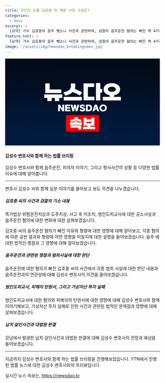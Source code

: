 ```yaml
---
title: 모친의 눈물 김호중 첫 재판 사칭 사실은?
categories:
  - News
excerpt: >
  [요약] 가수 김호중의 음주 뺑소니 사건과 관련하여, 검찰의 음주운전 혐의는 빠진 채 4가지 죄명에 대한 첫 공판기일이 열렸음. 음주운전 혐의가 빠진 것은 형량에 크게 영향을 미치지 않을 것으로 전망됨. 또한, 박수홍의 친형 부부의 항소심 공판에서는 증인으로 출석했으며, 친족상도례는 적용되지 않을 것으로 보임. 또한, 강남에서 발생한 납치 살인사건에 대한 대법원 판결이 예정되어 있음. 현재까지 1심과 2심에서의 판결과 크게 달라진 것은 없었으며, 대법원 판결이 공개되면 추가 속보가 전해질 예정이다.
feature_text: >
  [요약] 가수 김호중의 음주 뺑소니 사건과 관련하여, 검찰의 음주운전 혐의는 빠진 채 4가지 죄명에 대한 첫 공판기일이 열렸음. 음주운전 혐의가 빠진 것은 형량에 크게 영향을 미치지 않을 것으로 전망됨. 또한, 박수홍의 친형 부부의 항소심 공판에서는 증인으로 출석했으며, 친족상도례는 적용되지 않을 것으로 보임. 또한, 강남에서 발생한 납치 살인사건에 대한 대법원 판결이 예정되어 있음. 현재까지 1심과 2심에서의 판결과 크게 달라진 것은 없었으며, 대법원 판결이 공개되면 추가 속보가 전해질 예정이다.
image: '/assets/img/newsdao_breakingnews.jpg'
---
```


<p><img src="/assets/img/newsdao_breakingnews.jpg" alt="koreaapp 속보" /></p>

<h4>김성수 변호사와 함께 하는 법률 브리핑</h4>

<p>김성수 변호사와 함께 음주운전, 피의자 이야기, 그리고 형사사건의 상황 등 다양한 법률 이슈에 대해 알아봅니다.</p>

<hr />

<p>변호사 김성수 씨와 함께 심문 이야기를 들어보고 보도 의견을 나누겠습니다.</p>

<h5>김호중 씨의 사건과 검찰의 기소 내용</h5>

<p>특가법상 위험운전치상과 도주치상, 사고 후 미조치, 범인도피교사에 대한 공소사실과 음주운전 혐의에 대한 변화에 대한 살펴보겠습니다.</p>

<p>김호중 씨의 음주운전 혐의가 빠진 이유와 형량에 대한 영향에 대해 알아보고, 각종 혐의에 따른 공판 결과와 형량에 어떤 영향을 미칠지에 대한 설명을 들어보겠습니다. 음주 에 대한 법적인 쟁점과 그 영향에 대해 알아보겠습니다.</p>

<h5>음주운전과 관련된 쟁점과 범죄사실에 대한 판단</h5>

<p>음주운전에 대한 혐의가 빠진 김호중 씨의 사건에서 각종 범죄 사실에 대한 판단 내용과 음주운전과의 연관성에 대해 김성수 변호사의 의견을 들어보겠습니다.</p>

<h5>범인도피교사, 피해자 탄원서, 그리고 가상자산 투자 실패</h5>

<p>범인도피교사에 대한 혐의와 피해자의 탄원서에 대한 영향에 대해 김성수 변호사와 함께 이야기해보고, 가상자산 투자 실패로 인한 사건과 관련된 법적인 문제점과 영향에 대해 살펴보겠습니다.</p>

<h5>납치 살인사건과 대법원 판결</h5>

<p>강남에서 발생한 납치 살인사건과 대법원 판결에 대해 김성수 변호사의 전망과 예상을 들어보겠습니다.</p>

<hr />

<p>지금까지 김성수 변호사와 함께 하는 법률 브리핑을 진행해보았습니다. YTN에서 진행된 법률 뉴스에 대한 김성수 변호사와의 프리뷰입니다.</p>
실시간 뉴스 속보는, <a href="https://newsdao.kr" rel="dofollow">https://newsdao.kr</a>


